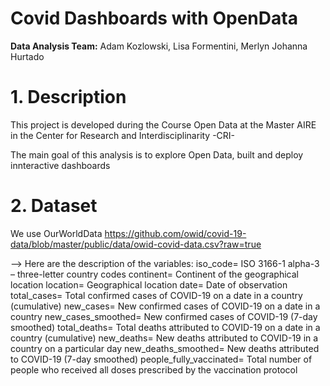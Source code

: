 # Covid Dashboards with OpenData

**Data Analysis Team:** Adam Kozlowski, Lisa Formentini, Merlyn Johanna Hurtado

# 1. Description
This project is developed during the Course Open Data at the Master AIRE in the Center for Research and Interdisciplinarity -CRI- 

The main goal of this analysis is to explore Open Data, built and deploy innteractive dashboards

# 2. Dataset 
 We use OurWorldData 
 https://github.com/owid/covid-19-data/blob/master/public/data/owid-covid-data.csv?raw=true

--> Here are the description of the variables: 
iso_code= ISO 3166-1 alpha-3 – three-letter country codes
continent= Continent of the geographical location
location=	Geographical location
date=	Date of observation
total_cases= Total confirmed cases of COVID-19 on a date in a country (cumulative)
new_cases= New confirmed cases of COVID-19 on a date in a country 
new_cases_smoothed= New confirmed cases of COVID-19 (7-day smoothed)
total_deaths= Total deaths attributed to COVID-19 on a date in a country (cumulative)
new_deaths= New deaths attributed to COVID-19 in a country on a particular day 
new_deaths_smoothed= New deaths attributed to COVID-19 (7-day smoothed)
people_fully_vaccinated= Total number of people who received all doses prescribed by the vaccination protocol
